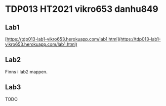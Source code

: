 # TDP013 HT2021 vikro653 danhu849


## Lab1

[https://tdp013-lab1-vikro653.herokuapp.com/lab1.html](https://tdp013-lab1-vikro653.herokuapp.com/lab1.html)


## Lab2

Finns i lab2 mappen.

## Lab3

TODO
